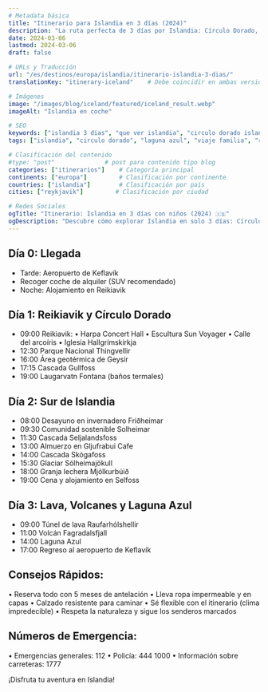 ```yaml
---
# Metadata básica
title: "Itinerario para Islandia en 3 días (2024)"
description: "La ruta perfecta de 3 días por Islandia: Círculo Dorado, cascadas, glaciares y Laguna Azul"
date: 2024-03-06
lastmod: 2024-03-06
draft: false

# URLs y Traducción
url: "/es/destinos/europa/islandia/itinerario-islandia-3-dias/"
translationKey: "itinerary-iceland"    # Debe coincidir en ambas versiones

# Imágenes
image: "/images/blog/iceland/featured/iceland_result.webp"
imageAlt: "Islandia en coche"

# SEO
keywords: ["islandia 3 dias", "que ver islandia", "circulo dorado islandia", "laguna azul islandia", "islandia con niños", "ruta islandia", "islandia en tres dias", "itinerario islandia 3 dias"]
tags: ["islandia", "circulo dorado", "laguna azul", "viaje familia", "ruta 3 dias", "presupuesto", "consejos viaje", "mapa"]

# Clasificación del contenido
#type: "post"              # post para contenido tipo blog
categories: ["itinerarios"]    # Categoría principal
continents: ["europa"]         # Clasificación por continente
countries: ["islandia"]        # Clasificación por país
cities: ["reykjavik"]         # Clasificación por ciudad

# Redes Sociales
ogTitle: "Itinerario: Islandia en 3 días con niños (2024) 🇮🇸"
ogDescription: "Descubre cómo explorar Islandia en solo 3 días: Círculo Dorado, cascadas, glaciares y Fuentes Termales ✈️"
---
```



## Día 0: Llegada
- Tarde: Aeropuerto de Keflavík
- Recoger coche de alquiler (SUV recomendado)
- Noche: Alojamiento en Reikiavik

## Día 1: Reikiavik y Círculo Dorado
- 09:00 Reikiavik:
  • Harpa Concert Hall
  • Escultura Sun Voyager
  • Calle del arcoíris
  • Iglesia Hallgrímskirkja
- 12:30 Parque Nacional Thingvellir
- 16:00 Área geotérmica de Geysir
- 17:15 Cascada Gullfoss
- 19:00 Laugarvatn Fontana (baños termales)

## Día 2: Sur de Islandia
- 08:00 Desayuno en invernadero Friðheimar
- 09:30 Comunidad sostenible Solheimar
- 11:30 Cascada Seljalandsfoss
- 13:00 Almuerzo en Gljufrabui Cafe
- 14:00 Cascada Skógafoss
- 15:30 Glaciar Sólheimajökull
- 18:00 Granja lechera Mjólkurbúið
- 19:00 Cena y alojamiento en Selfoss

## Día 3: Lava, Volcanes y Laguna Azul
- 09:00 Túnel de lava Raufarhólshellir
- 11:00 Volcán Fagradalsfjall
- 14:00 Laguna Azul
- 17:00 Regreso al aeropuerto de Keflavík

## Consejos Rápidos:
• Reserva todo con 5 meses de antelación
• Lleva ropa impermeable y en capas
• Calzado resistente para caminar
• Sé flexible con el itinerario (clima impredecible)
• Respeta la naturaleza y sigue los senderos marcados

## Números de Emergencia:
• Emergencias generales: 112
• Policía: 444 1000
• Información sobre carreteras: 1777

¡Disfruta tu aventura en Islandia!
